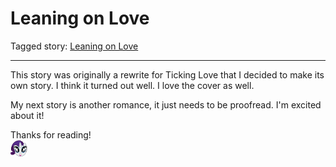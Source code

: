 # Leaning on Love

Tagged story: [Leaning on Love](https://www.fimfiction.net/story/556929/leaning-on-love)

***

This story was originally a rewrite for Ticking Love that I decided to make its own story. I think it turned out well. I love the cover as well.

My next story is another romance, it just needs to be proofread. I'm excited about it!

Thanks for reading!  
![:raritystarry:](../../../emotes/raritystarry.png)